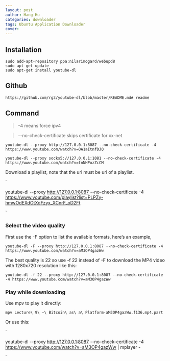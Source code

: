 ```yaml
---
layout: post
author: Hang Hu
categories: downloader
tags: Ubuntu Application Downloader 
cover: 
---
```


## Installation

```
sudo add-apt-repository ppa:nilarimogard/webupd8
sudo apt-get update
sudo apt-get install youtube-dl
```

## Github

```
https://github.com/rg3/youtube-dl/blob/master/README.md# readme

```

## Command

>-4 means force ipv4

>--no-check-certificate skips certificate for xx-net


```
youtube-dl --proxy http://127.0.0.1:8087 --no-check-certificate -4 https://www.youtube.com/watch?v=OA1aItnfDJQ
```

```
youtube-dl --proxy socks5://127.0.0.1:1081 --no-check-certificate -4 https://www.youtube.com/watch?v=fnNHPozZcCM

```


Download a playlist, note that the url must be url of a playlist.

`

youtube-dl --proxy http://127.0.0.1:8087 --no-check-certificate -4  https://www.youtube.com/playlist?list=PLPZy-hmwOdEXdOtXdFzyx_XCnrF_oD2Ft 

`

### Select the video quality

First use the -F option to list the available formats, here’s an example,


```
youtube-dl -F --proxy http://127.0.0.1:8087 --no-check-certificate -4 https://www.youtube.com/watch?v=aM3OP4gazWw
```


The best quality is 22 so use -f 22 instead of -F to download the MP4 video with 1280x720 resolution like this:

```
youtube-dl -f 22 --proxy http://127.0.0.1:8087 --no-check-certificate -4 https://www.youtube.com/watch?v=aM3OP4gazWw
``` 

### Play while downloading

Use mpv to play it directly:

```
mpv Lecture\ 9\ —\ Bitcoin\ as\ a\ Platform-aM3OP4gazWw.f136.mp4.part 
```

Or use this:

`

youtube-dl --proxy http://127.0.0.1:8087 --no-check-certificate -4 https://www.youtube.com/watch?v=aM3OP4gazWw | mplayer -

`
